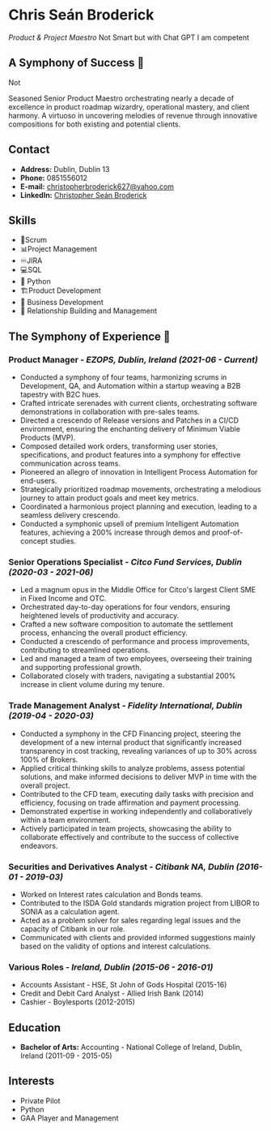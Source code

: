 # Chris Seán Broderick
*Product & Project Maestro* Not Smart but with Chat GPT I am competent

## A Symphony of Success 🚀

Not 

Seasoned Senior Product Maestro orchestrating nearly a decade of excellence in product roadmap wizardry, operational mastery, and client harmony. A virtuoso in uncovering melodies of revenue through innovative compositions for both existing and potential clients.

## Contact
- **Address:** Dublin, Dublin 13
- **Phone:** 0851556012
- **E-mail:** christopherbroderick627@yahoo.com
- **LinkedIn:** [Christopher Seán Broderick](https://www.linkedin.com/in/christopher-sean-brode)

## Skills
-  🤝Scrum
-  📊Project Management
-  ♾️JIRA
-  💻SQL
-  :snake: Python
-  🏗️Product Development
-  💼 Business Development
-  💖 Relationship Building and Management

## The Symphony of Experience 🎵

### Product Manager - *EZOPS, Dublin, Ireland (2021-06 - Current)*
- Conducted a symphony of four teams, harmonizing scrums in Development, QA, and Automation within a startup weaving a B2B tapestry with B2C hues.
- Crafted intricate serenades with current clients, orchestrating software demonstrations in collaboration with pre-sales teams.
- Directed a crescendo of Release versions and Patches in a CI/CD environment, ensuring the enchanting delivery of Minimum Viable Products (MVP).
- Composed detailed work orders, transforming user stories, specifications, and product features into a symphony for effective communication across teams.
- Pioneered an allegro of innovation in Intelligent Process Automation for end-users.
- Strategically prioritized roadmap movements, orchestrating a melodious journey to attain product goals and meet key metrics.
- Coordinated a harmonious project planning and execution, leading to a seamless delivery crescendo.
- Conducted a symphonic upsell of premium Intelligent Automation features, achieving a 200% increase through demos and proof-of-concept studies.

### Senior Operations Specialist - *Citco Fund Services, Dublin (2020-03 - 2021-06)*
- Led a magnum opus in the Middle Office for Citco's largest Client SME in Fixed Income and OTC.
- Orchestrated day-to-day operations for four vendors, ensuring heightened levels of productivity and accuracy.
- Crafted a new software composition to automate the settlement process, enhancing the overall product efficiency.
- Conducted a crescendo of performance and process improvements, contributing to streamlined operations.
- Led and managed a team of two employees, overseeing their training and supporting professional growth.
- Collaborated closely with traders, navigating a substantial 200% increase in client volume during my tenure.

### Trade Management Analyst - *Fidelity International, Dublin (2019-04 - 2020-03)*
- Conducted a symphony in the CFD Financing project, steering the development of a new internal product that significantly increased transparency in cost tracking, revealing variances of up to 30% across 100% of Brokers.
- Applied critical thinking skills to analyze problems, assess potential solutions, and make informed decisions to deliver MVP in time with the overall project.
- Contributed to the CFD team, executing daily tasks with precision and efficiency, focusing on trade affirmation and payment processing.
- Demonstrated expertise in working independently and collaboratively within a team environment.
- Actively participated in team projects, showcasing the ability to collaborate effectively and contribute to the success of collective endeavors.

### Securities and Derivatives Analyst - *Citibank NA, Dublin (2016-01 - 2019-03)*
- Worked on Interest rates calculation and Bonds teams.
- Contributed to the ISDA Gold standards migration project from LIBOR to SONIA as a calculation agent.
- Acted as a problem solver for sales regarding legal issues and the capacity of Citibank in our role.
- Communicated with clients and provided informed suggestions mainly based on the validity of options and interest calculations.

### Various Roles - *Ireland, Dublin (2015-06 - 2016-01)*
- Accounts Assistant - HSE, St John of Gods Hospital (2015-16)
- Credit and Debit Card Analyst - Allied Irish Bank (2014)
- Cashier - Boylesports (2012-2015)

## Education
- **Bachelor of Arts:** Accounting - National College of Ireland, Dublin, Ireland (2011-09 - 2015-05)

## Interests
- Private Pilot
- Python
- GAA Player and Management
